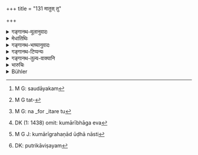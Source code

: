 +++
title = "131 मातुस् तु"

+++

<details><summary>गङ्गानथ-मूलानुवादः</summary>

Whatever may be the separate property of the mother is the share of the unmarried daughter alone; and the daughter’s son shall inherit the entire property of the man who has no son.—(131)
</details>

<details><summary>मेधातिथिः</summary>

**यौतक**शब्दः पृथग्भावेन च स्त्रीधने । तत्र हि तस्या एव केवलायाः स्वाम्यम् । 

- <u>अन्ये</u> तु सौदायिकम्[^३३२] एव न[^३३३] संबन्धस्त्रीधनम् । तत्र हि तस्याः स्वातन्त्र्यम्- "सौदायिकं धनं प्राप्य स्त्रीणां स्वातन्त्र्यम् इष्यते " (क्स्म् ९०५) । 


[^३३३]:
     M G tat-


[^३३२]:
     M G: saudāyakam

- <u>इतरे</u> तु[^३३४] भक्तभूषाद्युपयोगिनः आन्वाहिकाद् भर्तृदत्ताद् धनाद् उपयुक्तशेषम् एव । 


[^३३४]:
     M G: na _for _itare tu

- युवत्या स्वीकृतं **यौतकम्** आहुः । **कुमारीभाग एव**[^३३५] । कुमारीग्रहणाद् या नास्ति कुमारी तस्या नास्ति[^३३६] । एवकारस्य च प्रसिद्धानुवादकत्वात् प्रकरणबाधकत्वम् । अतश् च पुत्रिकाकुमारीविषयम्[^३३७] अपि **यौतकम्** । एवं च गौतमः- "स्त्रीधनं तदपत्यानाम्" इत्य् उक्त्वाह "दुहितॄणाम् अप्रत्तानाम् अप्रतिष्ठितानां च" (ग्ध् २८.२४) इति । तत्राप्रतिष्ठिता या ऊढा अनपत्या निर्धाना भर्तृघे याभिः प्रतिष्ठा न लब्धा ।


[^३३७]:
     DK: putrikāviṣayam


[^३३६]:
     M G J: kumārīgrahaṇād ūḍhā nāsti


[^३३५]:
     DK (1: 1438) omit: kumārībhāga eva

- **दौहित्र एव च** **हरेद्** **अपुत्रस्या**नौरसपुत्रस्य्**आखिलं** **धनं हरेत्** । सति त्व् औरसे यावान् अंशस् तं वक्ष्यति । अत्रापि पुत्रिकापुत्र एव दौहित्रो न सर्वत्र, पूर्ववत् प्रकरणत्यागस्य यौतकविषयत्व एव प्रमाणसंभवात् ॥ ९.१३१ ॥
</details>

<details><summary>गङ्गानथ-भाष्यानुवादः</summary>

The term ‘*yautaka*’ is applied to the separate property of a woman; of
which she alone is the sole owner.—Others apply it to only what she
receives at marriage, and not to all that belongs to her; it is only
over the former that she has an absolute right; as it is said that
‘women become their own mistresses, on obtaining presents at their
marriage.’

Others again hold that the term ‘*yautaka*’ applies to the savings that
the young woman makes out of what she receives from her husband for her
clothing and ornaments, and also for the daily household expenses.

‘*Is the share of the unmarried daughter only*.’—Since the text adds the
qualification ‘unmarried,’ it is clear that what is said here does not
apply to one who has been married. Further, the term ‘*eva*,’ ‘only,’
referring to what is well known, sets aside the implications of the
context; consequently, what is said here (regarding the mother’s
property) cannot apply to the ‘appointed daughter’ (who would be
*married*).

*Gautama*—after having declared that the woman’s property descends to
her children’ (28.24)—adds—‘To her daughters who are unmarried and
unsettled;’ where ‘unsettled’ stands for those who, though married, are
childless, and without any property of their own, not having obtained a
footing in the house of their husbands.

‘*The grandson alone is to inherit*’—the entire property of the man who
dies without a legitimate son. What would be the share of the grandson,
when the man dies leaving a legitimate son, shall he declared Inter on.

The term ‘*grandson*’ stands for *the son of the appointed daughter*, in
the present sentence only, not throughout the context; as it is only in
connection with the ‘mother’s separate property’ (mentioned in the first
half of the verse) that there is any authority for rejecting the
implications of the context (which refers to the *Appointed
Daughter*).—(131)
</details>

<details><summary>गङ्गानथ-टिप्पन्यः</summary>

“According to Medhātithi, Kullūka and Nārāyaṇa, all *Strīdhana* is
meant;—according to ‘others’ mentioned by Medhātithi, Nandana and
Rāghavānanda, the so-called ‘*saudāyika*’ or property derived from the
father’s family.”—Buhler.

‘*Kumārī*’—‘an unmarried daughter (Medhātithi and Kullūka);—‘a daughter
who has no sons’ (Nārāyaṇa).

The first half of this verse is quoted in *Vivādaratnākara* (p. 517)
which adds the following notes:—‘*Yautakam*’ here stands for what has
been given to the girl at the time of her marriage, by her father and
other relatives. Halāyudha however holds that it stands for what has
been given to the woman for such household purposes as the purchase of
vegetables and other things, out of which, by her clever management, she
may have saved and increased by judicious handling. To such property of
the mother either the sons or the married daughters can have no right,
as a rule; but if among the married daughters there be such as are
childless or otherwise ill-conditioned, these are to have an equal share
in the property.

It is quoted in *Parāśaramādhava* (Vyavahāra, p. 372), which explains
‘*yautakam*’ as ‘property obtained from the father’s family’;—in
*Aparārka* (p. 721), to the effect that when the mother’s property comes
to be divided among her daughters, the unmarried ones have the
preference over the married ones;—in *Smṛtitattva* II (p. 186), which
has the following note:—The term ‘*yautaka*’ is derived from the root
‘yu’ (to join), and hence signifying *junction*, or *union*, it stands
for ‘what is given at marriage’;—in *Vyavahāra-Bālambhaṭṭī* (pp. 631 and
750);—in *Dāyakramasaṅgraha* (p. 21);—and by *Jīmūtavāhana*
(*Dāyabhāga*, p. 132), which says ‘*yautakam*’ stands for the dowry
obtained at marriage,—this being indicated by the root ‘*yu*’ (to join)
from which the word is derived,—marriage being the ‘*joining*’ of the
husband and wife.
</details>

<details><summary>गङ्गानथ-तुल्य-वाक्यानि</summary>

(See below 192.)

*Mahābhārata* (13.45-12).—(Same as Manu.)

*Gautama* (2.8.24).—‘A woman’s separate property goes to her unmarried
daughters, and on failure of such, to unsettled married daughters.’

*Baudhāyana* (2.3.43).—‘The daughters shall obtain the ornaments of
their mother, as many as are presented according to the custom of the
caste; or anything else may be given.’

*Vaśiṣṭha* (17.46).—‘Let the daughters divide the nuptial present of
their mother.’

*Viṣṇu* (17.21).—‘If she died leaving children, her wealth goes in every
case to her daughter.’

*Yājñavalkya* (2.145).—‘If a woman has died without issue, her property
goes to her husband, in the case of her having been married by the first
four forms of marriage; but to her father, in the case of her having
been married by the other forms of marriage; if she has died leaving
children, her property goes to her daughters.’

*Devala* (Vivādaratnākara, p. 519).—‘On the mother’s death her
*Strīdhana* belongs equally to her sons and daughters; if she dies
childless, it goes to her husband, or to her mother, or brother or
father.’

*Bṛhaspati* (25.87 Aparārka, p. 721).—‘A woman’s *Strīdhana* goes to her
children; her daughter also has a share in it, if she is unmarried; if
married, she receives only some honorific trifle.’

*Pāraskara* (Parāśaramādhana-Vyāvahāra, p. 372).—‘A woman’s *Strīdhana*
has been declared to belong to her unmarried daughter; if the daughter
has been married, she shares it equally with her brothers.’
</details>

<details><summary>भारुचिः</summary>

अस्येशिन्य् एव सा । पुत्रिकापुत्रस् त्व् अपुत्रे मातामहे प्रमीते ऽखिलं धनं हरेत्, पुत्रिका वा । यदा पुत्रिकायां कृतायां मातामहस्य तु पुत्रो जायते दैवात् कथंचित्, तदा भ्रात्रंशस्यैव पुत्रिकापुत्र ईशत इति । अथ तु पुत्रिका कृता तथापि प्राक् प्रयाणात् प्तुर् न पितू रिक्थभागिनी ॥ ९.१३१ ॥
</details>

<details><summary>Bühler</summary>

131	But whatever may be the separate property of the mother, that is the share of the unmarried daughter alone; and the son of an (appointed) daughter shall take the whole estate of (his maternal grandfather) who leaves no son.
</details>
